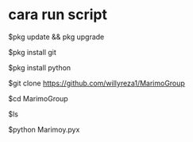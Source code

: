 # cara run script

$pkg update && pkg upgrade

$pkg install git

$pkg install python

$git clone https://github.com/willyreza1/MarimoGroup

$cd MarimoGroup

$ls

$python Marimoy.pyx
